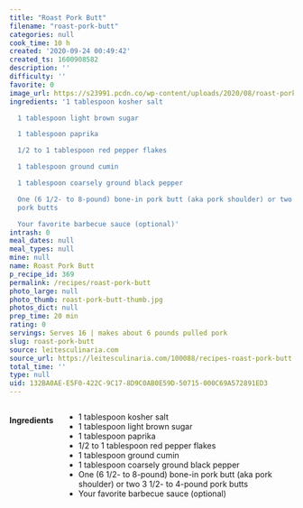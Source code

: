 ```yaml
---
title: "Roast Pork Butt"
filename: "roast-pork-butt"
categories: null
cook_time: 10 h
created: '2020-09-24 00:49:42'
created_ts: 1600908582
description: ''
difficulty: ''
favorite: 0
image_url: https://s23991.pcdn.co/wp-content/uploads/2020/08/roast-pork-butt.jpg
ingredients: '1 tablespoon kosher salt

  1 tablespoon light brown sugar

  1 tablespoon paprika

  1/2 to 1 tablespoon red pepper flakes

  1 tablespoon ground cumin

  1 tablespoon coarsely ground black pepper

  One (6 1/2- to 8-pound) bone-in pork butt (aka pork shoulder) or two 3 1/2- to 4-pound
  pork butts

  Your favorite barbecue sauce (optional)'
intrash: 0
meal_dates: null
meal_types: null
mine: null
name: Roast Pork Butt
p_recipe_id: 369
permalink: /recipes/roast-pork-butt
photo_large: null
photo_thumb: roast-pork-butt-thumb.jpg
photos_dict: null
prep_time: 20 min
rating: 0
servings: Serves 16 | makes about 6 pounds pulled pork
slug: roast-pork-butt
source: leitesculinaria.com
source_url: https://leitesculinaria.com/100088/recipes-roast-pork-butt.html
total_time: ''
type: null
uid: 132BA0AE-E5F0-422C-9C17-8D9C0AB0E59D-50715-000C69A572891ED3
---
```

<div class="large-8 medium-7 columns" id="writeup">	</div><!-- #writeup -->
</div><!-- #row-one -->
<div class="row" id="row-two">	<div class="medium-4 small-5 columns" id="ingredients"><h4>Ingredients</h4><div class="box box-ingredients content"><ul>
<li>1 tablespoon kosher salt</li>
<li>1 tablespoon light brown sugar</li>
<li>1 tablespoon paprika</li>
<li>1/2 to 1 tablespoon red pepper flakes</li>
<li>1 tablespoon ground cumin</li>
<li>1 tablespoon coarsely ground black pepper</li>
<li>One (6 1/2- to 8-pound) bone-in pork butt (aka pork shoulder) or two 3 1/2- to 4-pound pork butts</li>
<li>Your favorite barbecue sauce (optional)</li>
</ul>
</div>	</div>	<div class="medium-6 small-7 columns" id="directions">	</div>